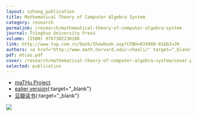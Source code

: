 ```yaml
---
layout: szhang_publication
title: Mathematical Theory of Computer Algebra System
category: research
permalink: /research/mathematical-theory-of-computer-algebra-system
journal: Tsinghua University Press
volume: (ISBN) 9787302230106
link: http://www.tup.com.cn/book/Showbook.asp?CPBH=034908-01&DJ=39
authors: <a href="http://www.math.harvard.edu/~chaoli/" target="_blank">Li Chao</a>, Ruan Wei, Zhang Long, <strong><a href="/">Zhang Xiang</a></strong>
pdf: mtcas.pdf
cover: /research/mathematical-theory-of-computer-algebra-system/cover.png
selected: publication
---
```


* [maTHμ Project](/projects/mathmu)
* [ealier version](http://mathmu.github.io/MTCAS/Doc.html){:target="_blank"}
* [豆瓣读书](http://book.douban.com/subject/5346530/){:target="_blank"}

[![](cover.png)](mtcas.pdf)


